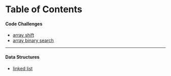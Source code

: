 # Table of Contents

#### Code Challenges
* [array shift](code-challenges/ArrayShift)
* [array binary search](code-challenges/BinarySearch)

---
#### Data Structures
* [linked list](data-structures/LinkedList)